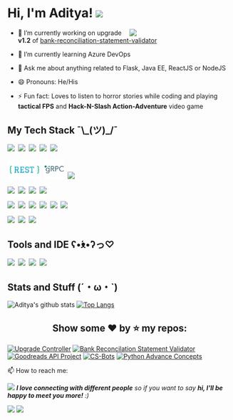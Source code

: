 <h1> Hi, I'm Aditya! <img height="50"  src="https://media.giphy.com/media/lTMEqFHbSAHsOIB3te/giphy.gif"/></h1> 
<img align='right' src="https://media.giphy.com/media/l0HlOdyGudJClwLgk/giphy.gif" width="230">
</em></p>


- 🔭 I’m currently working on upgrade **v1.2** of [bank-reconciliation-statement-validator](https://github.com/aditya109/bank-reconcilation-statement-validator)
- 🌱 I’m currently learning Azure DevOps

- 💬 Ask me about anything related to Flask, Java EE, ReactJS or NodeJS
- 😄 Pronouns: He/His
- ⚡ Fun fact: Loves to listen to horror stories while coding and playing **tactical FPS** and **Hack-N-Slash Action-Adventure** video game

<h2>My Tech Stack  ¯\_(ツ)_/¯</h2>

<img height="40" src="https://cdn.svgporn.com/logos/python.svg" />&nbsp;&nbsp;<img height="45" src="https://cdn.svgporn.com/logos/flask.svg" />&nbsp;&nbsp;<img height="45" src="https://cdn.svgporn.com/logos/java.svg" />&nbsp;&nbsp;<img height="45" src="https://cdn.svgporn.com/logos/nodejs-icon.svg" />&nbsp;&nbsp;<img height="45" src="https://cdn.svgporn.com/logos/gopher.svg" />

<img height="45" src="https://github.com/aditya109/aditya109/blob/master/assets/icons/1_uHzooF1EtgcKn9_XiSST4w.png" />&nbsp;&nbsp;<img height="45" src="https://github.com/aditya109/aditya109/blob/master/assets/icons/grpc-icon-color.png" />&nbsp;&nbsp;<img height="45" src="https://cdn.svgporn.com/logos/graphql.svg" />

<img height="45" src="https://cdn.svgporn.com/logos/mysql.svg" />&nbsp;&nbsp;<img height="45" src="https://cdn.svgporn.com/logos/postgresql.svg" />&nbsp;&nbsp;<img height="45" src="https://cdn.svgporn.com/logos/mongodb.svg" />&nbsp;&nbsp;<img height="45" src="https://cdn.svgporn.com/logos/firebase.svg" />

<img height="45" src="https://cdn.svgporn.com/logos/react.svg" />&nbsp;&nbsp;<img height="45" src="https://cdn.svgporn.com/logos/redux.svg" />&nbsp;&nbsp;<img height="45" src="https://cdn.svgporn.com/logos/html-5.svg" />&nbsp;&nbsp;<img height="45" src="https://cdn.svgporn.com/logos/sass.svg" />&nbsp;&nbsp;<img height="45" src="https://cdn.svgporn.com/logos/css-3.svg" />&nbsp;&nbsp;<img height="45" src="https://cdn.svgporn.com/logos/javascript.svg" />

<img height="45" src="https://cdn.svgporn.com/logos/git-icon.svg" />&nbsp;&nbsp;<img height="45" src="https://cdn.svgporn.com/logos/heroku-icon.svg" />&nbsp;&nbsp;<img height="45" src="https://cdn.svgporn.com/logos/travis-ci.svg">

<h2>Tools and IDE ʕ•́ᴥ•̀ʔっ♡</h2>

<img height="40" src="https://cdn.svgporn.com/logos/pycharm.svg" />&nbsp;&nbsp;<img height="40" src="https://cdn.svgporn.com/logos/visual-studio-code.svg" />&nbsp;&nbsp;<img height="40" src="https://cdn.svgporn.com/logos/intellij-idea.svg" />&nbsp;&nbsp;<img height="40" src="https://cdn.svgporn.com/logos/webstorm.svg" />

<h2>Stats and Stuff (´・ω・`)</h2>

![Aditya's github stats](https://github-readme-stats-theta-eight.vercel.app/api?username=aditya109&show_icons=true&theme=synthwave) 
[![Top Langs](https://github-readme-stats-theta-eight.vercel.app/api/top-langs/?username=aditya109&layout=compact&theme=synthwave)](https://github.com/aditya109/github-readme-stats)

<h2 style="text-align: center;">Show some ❤ by ⭐ my repos:</h2>

[![Upgrade Controller](https://github-readme-stats-theta-eight.vercel.app/api/pin/?username=aditya109&repo=upgrade-controller&show_icons=true&theme=synthwave)](https://github.com/aditya109/upgrade-controller)
[![Bank Reconcilation Statement Validator](https://github-readme-stats-theta-eight.vercel.app/api/pin/?username=aditya109&repo=bank-reconcilation-statement-validator&show_icons=true&theme=synthwave)](https://github.com/aditya109/bank-reconcilation-statement-validator)
[![Goodreads API Project](https://github-readme-stats-theta-eight.vercel.app/api/pin/?username=aditya109&repo=goodreads-api-project&show_icons=true&theme=synthwave)](https://github.com/aditya109/goodreads-api-project)
[![CS-Bots](https://github-readme-stats-theta-eight.vercel.app/api/pin/?username=aditya109&repo=CS-Bot&show_icons=true&theme=synthwave)](https://github.com/aditya109/CS-Bot)
[![Python Advance Concepts](https://github-readme-stats-theta-eight.vercel.app/api/pin/?username=aditya109&repo=python-adv-concepts&show_icons=true&theme=synthwave)](https://github.com/aditya109/python-adv-concepts)

📫 How to reach me:

<img src="https://media.giphy.com/media/LnQjpWaON8nhr21vNW/giphy.gif" width="60"> <em><b>I love connecting with different people</b> so if you want to say <b>hi, I'll be happy to meet you more!</b> :)</em>
 
[<img height="20" src="https://cdn.svgporn.com/logos/twitter.svg" />](https://twitter.com/daitya961) 
[<img height="20" src="https://cdn.svgporn.com/logos/linkedin.svg" />](https://www.linkedin.com/in/aditya109/)

